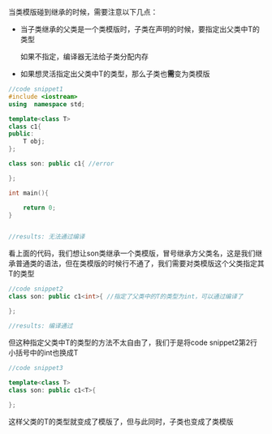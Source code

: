 当类模版碰到继承的时候，需要注意以下几点：

* 当子类继承的父类是一个类模版时，子类在声明的时候，要指定出父类中T的类型

  如果不指定，编译器无法给子类分配内存

* 如果想灵活指定出父类中T的类型，那么子类也**需**变为类模版



 

```cpp
//code snippet1
#include <iostream>
using  namespace std;

template<class T>
class c1{
public:
    T obj;
};

class son: public c1{ //error

};

int main(){

    return 0;
}


//results: 无法通过编译
```

看上面的代码，我们想让son类继承一个类模版，冒号继承方父类名，这是我们继承普通类的语法，但在类模版的时候行不通了，我们需要对类模版这个父类指定其T的类型

```cpp
//code snippet2
class son: public c1<int>{ //指定了父类中的T的类型为int，可以通过编译了

};

//results: 编译通过
```

但这种指定父类中T的类型的方法不太自由了，我们于是将code snippet2第2行小括号中的int也换成T

```cpp
//code snippet3

template<class T>
class son: public c1<T>{
    
};
```

这样父类的T的类型就变成了模版了，但与此同时，子类也变成了类模版